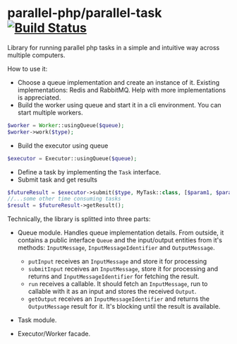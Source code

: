 parallel-php/parallel-task [![Build Status](https://travis-ci.org/parallel-php/parallel-task.svg?branch=master)](https://travis-ci.org/parallel-php/parallel-task)
=============

Library for running parallel php tasks in a simple and intuitive way across multiple computers.

How to use it:

- Choose a queue implementation and create an instance of it. Existing implementations: Redis and RabbitMQ. Help with more implementations is appreciated.
- Build the worker using queue and start it in a cli environment. You can start multiple workers.
```php
$worker = Worker::usingQueue($queue);
$worker->work($type);
```
- Build the executor using queue
```php
$executor = Executor::usingQueue($queue);
```
- Define a task by implementing the `Task` interface.
- Submit task and get results
```php
$futureResult = $executor->submit($type, MyTask::class, [$param1, $param2]);
//...some other time consuming tasks
$result = $futureResult->getResult();
```

Technically, the library is splitted into three parts:
- Queue module. Handles queue implementation details. From outside, it contains a public interface `Queue` and the input/output entities from it's methods: `InputMessage`, `InputMessageIdentifier` and `OutputMessage`.
  * `putInput` receives an `InputMessage` and store it for processing
  - `submitInput` receives an `InputMessage`, store it for processing and returns and `InputMessageIdentifier` for fetching the result.
  - `run` receives a callable. It should fetch an `InputMessage`, run to callable with it as an input and stores the received `Output`.
  - `getOutput` receives an `InputMessageIdentifier` and returns the `OutputMessage` result for it. It's blocking until the result is available.

- Task module.
- Executor/Worker facade.
